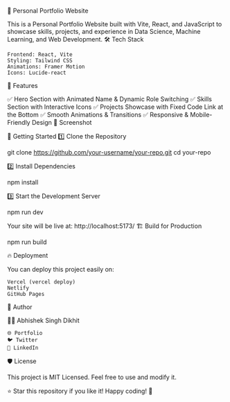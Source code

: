 
🚀 Personal Portfolio Website

This is a Personal Portfolio Website built with Vite, React, and JavaScript to showcase skills, projects, and experience in Data Science, Machine Learning, and Web Development.
🛠 Tech Stack

    Frontend: React, Vite
    Styling: Tailwind CSS
    Animations: Framer Motion
    Icons: Lucide-react

📌 Features

✅ Hero Section with Animated Name & Dynamic Role Switching
✅ Skills Section with Interactive Icons
✅ Projects Showcase with Fixed Code Link at the Bottom
✅ Smooth Animations & Transitions
✅ Responsive & Mobile-Friendly Design
📸 Screenshot

🚀 Getting Started
1️⃣ Clone the Repository

git clone https://github.com/your-username/your-repo.git
cd your-repo

2️⃣ Install Dependencies

npm install

3️⃣ Start the Development Server

npm run dev

Your site will be live at: http://localhost:5173/
🏗 Build for Production

npm run build

🔥 Deployment

You can deploy this project easily on:

    Vercel (vercel deploy)
    Netlify
    GitHub Pages

👤 Author

👨‍💻 Abhishek Singh Dikhit

    🌐 Portfolio
    🐦 Twitter
    💼 LinkedIn

🛡️ License

This project is MIT Licensed. Feel free to use and modify it.

⭐ Star this repository if you like it! Happy coding! 🚀
